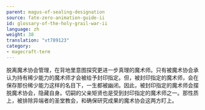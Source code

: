 ```yaml
---
parent: magus-of-sealing-designation
source: fate-zero-animation-guide-ii
id: glossary-of-the-holy-grail-war-ii
language: zh
weight: 38
translation: "vt789123"
category:
- magecraft-term
---
```


脱离魔术协会管理，在背地里意图探究更进一步真理的魔术师。只有被魔术协会承认为持有稀少能力的魔术师才会被给予封印指定。但，被封印指定的魔术师，会在保存那份稀少能力这样的名目下，一生都被幽闭。因此，被封印指定的魔术师会摆脱魔术协会，隐藏自身。切嗣的父亲矩贤也是受到封印指定的魔术师之一。那性质上，被排除异端者的圣堂教会，和确保研究成果的魔术协会这两方盯上。
